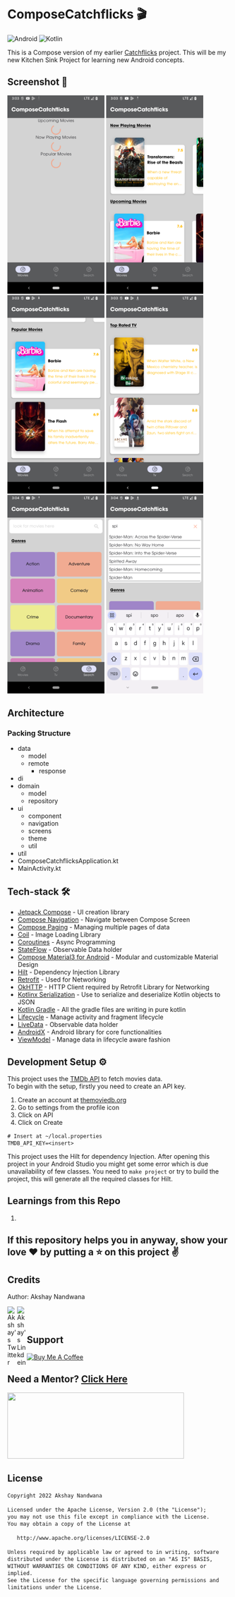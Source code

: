 # ComposeCatchflicks 🎬

![Android](https://img.shields.io/badge/Android-3DDC84?style=for-the-badge&logo=android&logoColor=white)
![Kotlin](https://img.shields.io/badge/kotlin-%237F52FF.svg?style=for-the-badge&logo=kotlin&logoColor=white)

This is a Compose version of my earlier [Catchflicks](https://github.com/anandwana001/catchflicks) project. This will be my new Kitchen Sink Project for learning new Android concepts.

## Screenshot 📱
<p>
<img src="/art/Screenshot_20230729-150320.png" width="220" height="450"/>
<img src="/art/Screenshot_20230729-150337.png" width="220" height="450"/>
<img src="/art/Screenshot_20230729-150350.png" width="220" height="450"/>
<img src="/art/Screenshot_20230729-150355.png" width="220" height="450"/>
<img src="/art/Screenshot_20230729-150403.png" width="220" height="450"/>
<img src="/art/Screenshot_20230729-150429.png" width="220" height="450"/>
</p>

## Architecture



### Packing Structure
- data
  - model
  - remote
    - response
- di
- domain
  - model
  - repository
- ui
  - component
  - navigation
  - screens
  - theme
  - util
- util
- ComposeCatchflicksApplication.kt
- MainActivity.kt

## Tech-stack 🛠
- [Jetpack Compose](https://developer.android.com/jetpack/compose) - UI creation library
- [Compose Navigation](https://developer.android.com/jetpack/compose/navigation) - Navigate between Compose Screen
- [Compose Paging](https://developer.android.com/jetpack/androidx/releases/paging) - Managing multiple pages of data
- [Coil](https://coil-kt.github.io/coil/) - Image Loading Library
- [Coroutines](https://kotlinlang.org/docs/coroutines-overview.html) - Async Programming
- [StateFlow](https://developer.android.com/kotlin/flow/stateflow-and-sharedflow) - Observable Data holder
- [Compose Material3 for Android](https://github.com/material-components/material-components-android) - Modular and customizable Material Design
- [Hilt](https://dagger.dev/hilt/) - Dependency Injection Library
- [Retrofit](https://square.github.io/retrofit/) - Used for Networking
- [OkHTTP](https://square.github.io/okhttp/) - HTTP Client required by Retrofit Library for Networking
- [Kotlinx Serialization](https://github.com/Kotlin/kotlinx.serialization) - Use to serialize and deserialize Kotlin objects to JSON
- [Kotlin Gradle](https://kotlinlang.org/docs/gradle-configure-project.html) - All the gradle files are writing in pure kotlin
- [Lifecycle](https://developer.android.com/topic/libraries/architecture/lifecycle) - Manage activity and fragment lifecycle
- [LiveData](https://developer.android.com/topic/libraries/architecture/livedata) - Observable data holder
- [AndroidX](https://developer.android.com/jetpack/androidx) - Android library for core functionalities
- [ViewModel](https://developer.android.com/topic/libraries/architecture/viewmodel) - Manage data in lifecycle aware fashion

## Development Setup ⚙️
This project uses the [TMDb API](https://developers.themoviedb.org/4/getting-started) to fetch movies data.<br>
To begin with the setup, firstly you need to create an API key.

1. Create an account at [themoviedb.org](https://www.themoviedb.org/documentation/api)
1. Go to settings from the profile icon
1. Click on API
1. Click on Create

```
# Insert at ~/local.properties
TMDB_API_KEY=<insert>
```
This project uses the Hilt for dependency Injection. After opening this project in your Android Studio you might get some error which is due unavailability of few classes.
You need to `make project` or try to build the project, this will generate all the required classes for Hilt.


## Learnings from this Repo
1.

## If this repository helps you in anyway, show your love :heart: by putting a :star: on this project :v:

## Credits
Author: Akshay Nandwana

<a href="https://twitter.com/akshay81844">
  <img align="left" alt="Akshay's Twitter" width="22px" src="https://cdn.jsdelivr.net/npm/simple-icons@v3/icons/twitter.svg" />
</a>
<a href="https://www.linkedin.com/in/anandwana001/">
  <img align="left" alt="Akshay's Linkdein" width="22px" src="https://cdn.jsdelivr.net/npm/simple-icons@v3/icons/linkedin.svg" />
</a>
<br><br>


## Support
<a href="https://www.buymeacoffee.com/anandwana001" target="_blank"><img src="https://cdn.buymeacoffee.com/buttons/v2/default-yellow.png" alt="Buy Me A Coffee" style="height: 60px !important;width: 217px !important;" ></a>


## Need a Mentor? [Click Here](https://topmate.io/anandwana001)
<img src="https://github.com/anandwana001/ComposeCatchflicks/assets/25057618/9ae5afa1-0745-4557-9a44-2985367fe405" width=400 height=150/>


## License

    Copyright 2022 Akshay Nandwana

    Licensed under the Apache License, Version 2.0 (the "License");
    you may not use this file except in compliance with the License.
    You may obtain a copy of the License at

       http://www.apache.org/licenses/LICENSE-2.0

    Unless required by applicable law or agreed to in writing, software
    distributed under the License is distributed on an "AS IS" BASIS,
    WITHOUT WARRANTIES OR CONDITIONS OF ANY KIND, either express or implied.
    See the License for the specific language governing permissions and
    limitations under the License.
